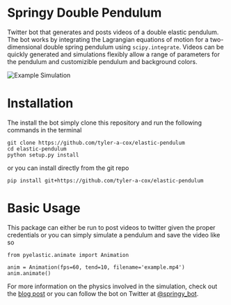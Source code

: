 # Springy Double Pendulum

Twitter bot that generates and posts videos of a double elastic pendulum. The bot
works by integrating the Lagrangian equations of motion for a two-dimensional double
spring pendulum using `scipy.integrate`. Videos can be quickly generated and simulations
flexibly allow a range of parameters for the pendulum and customizible pendulum and background colors.

![Example Simulation](assets/sim.gif)

# Installation

The install the bot simply clone this repository and run the following commands in the terminal

```
git clone https://github.com/tyler-a-cox/elastic-pendulum
cd elastic-pendulum
python setup.py install
```
or you can install directly from the git repo

`pip install git+https://github.com/tyler-a-cox/elastic-pendulum`

# Basic Usage

This package can either be run to post videos to twitter given the proper credentials or you can simply 
simulate a pendulum and save the video like so

```
from pyelastic.animate import Animation

anim = Animation(fps=60, tend=10, filename='example.mp4')
anim.animate()
```
For more information on the physics involved in the simulation, check out the [blog post](https://tyleracox.xyz/blog/double-pendulum/) or you can follow the bot on Twitter at [@springy_bot](https://twitter.com/springy_bot).
